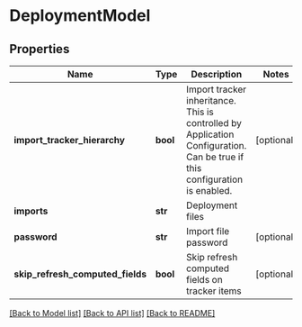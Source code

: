 # DeploymentModel

## Properties
Name | Type | Description | Notes
------------ | ------------- | ------------- | -------------
**import_tracker_hierarchy** | **bool** | Import tracker inheritance. This is controlled by Application Configuration. Can be true if this configuration is enabled. | [optional] 
**imports** | **str** | Deployment files | 
**password** | **str** | Import file password | [optional] 
**skip_refresh_computed_fields** | **bool** | Skip refresh computed fields on tracker items | [optional] 

[[Back to Model list]](../README.md#documentation-for-models) [[Back to API list]](../README.md#documentation-for-api-endpoints) [[Back to README]](../README.md)

